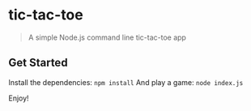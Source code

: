 # tic-tac-toe

>A simple Node.js command line tic-tac-toe app

## Get Started

Install the dependencies:
```npm install```
And play a game:
```node index.js```

Enjoy!
